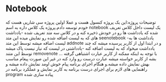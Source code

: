 # Notebook
توضیحات پروژه:این یک پروژه کنسول هست و عملا اولین پروژه سی شارپی هست که خودم توسعه دادم.پروژه یک کلاس داره به اسم notebook یک لیست داخل کلاس تعریف شده که یادداشت ها رو در خودش ذخیره کنه و در کلاس سه متد تعریف شده
-یادداشت های که به لیست اضافه شده رو نمایش میده این متد seenotebook
-یادداشت ها به لیست اضافه میشه توسط این متد addnote و در ابتدا اول از کاربر پرسیده میشه که چند یادداشت میخواد که به لیست اضافه کنه 
-یادداشتی در لیست که نیاز نیست پاک میشه توسط این متند removenote ...
با توجه به اینکه ممکنه از کاربر عبارت اشتباهی گرفته بشه از کاربر خواسته میشه عبارت درست رو وارد کنه در غیر این صورت پیغام مناسب بهش نمایش داده میشه.و هنگام اجرای برنامه پیام خوش اومد نمایش داده میشه و راهنمایی های لازم برای اجرای درست برنامه به کاربر نمایش و عملکرد برنامه در program پیاده سازی شده
